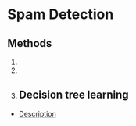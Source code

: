 # Spam Detection
 ## **Methods**
 
 1. 
 2.
 3. ## **Decision tree learning**
   - [Description](https://basegroup.ru/community/articles/description)
